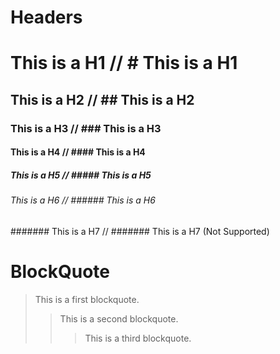 # Headers

# This is a H1			// # This is a H1
## This is a H2       	// ## This is a H2
### This is a H3		// ### This is a H3
#### This is a H4		// #### This is a H4
##### This is a H5		// ##### This is a H5	
###### This is a H6		// ###### This is a H6
####### This is a H7	// ####### This is a H7 (Not Supported)


# BlockQuote

> This is a first blockquote.
>	> This is a second blockquote.
>	>	> This is a third blockquote.




